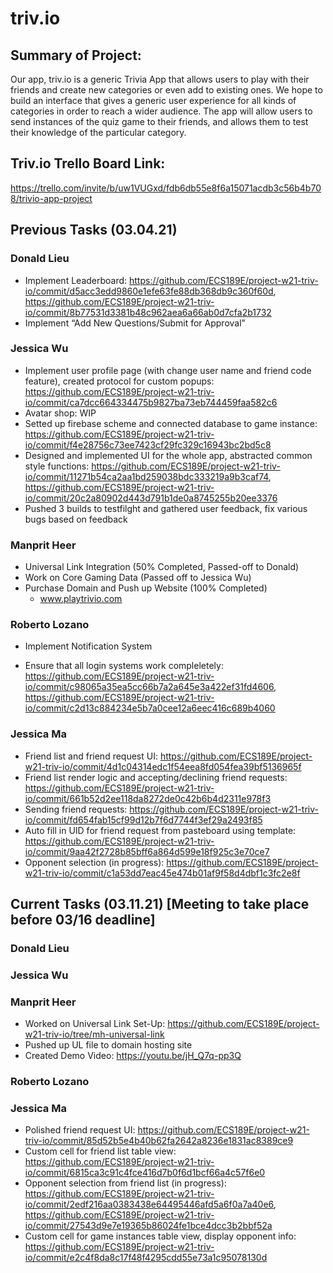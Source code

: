 
# triv.io

## Summary of Project: 
Our app, triv.io is a generic Trivia App that allows users to play with their friends and create new categories or even add to existing ones. We hope to build an interface that gives a generic user experience for all kinds of categories in order to reach a wider audience. The app will allow users to send instances of the quiz game to their friends, and allows them to test their knowledge of the particular category.

## Triv.io Trello Board Link: 
https://trello.com/invite/b/uw1VUGxd/fdb6db55e8f6a15071acdb3c56b4b708/trivio-app-project

## Previous Tasks (03.04.21)

### Donald Lieu 
  * Implement Leaderboard: https://github.com/ECS189E/project-w21-triv-io/commit/d5acc3edd9860e1efe63fe88db368db9c360f60d, https://github.com/ECS189E/project-w21-triv-io/commit/8b77531d3381b48c962aea6a66ab0d7cfa2b1732
  *	Implement “Add New Questions/Submit for Approval”

### Jessica Wu 
* Implement user profile page (with change user name and friend code feature), created protocol for custom popups: https://github.com/ECS189E/project-w21-triv-io/commit/ca7dcc664334475b9827ba73eb744459faa582c6
* Avatar shop: WIP
* Setted up firebase scheme and connected database to game instance: https://github.com/ECS189E/project-w21-triv-io/commit/f4e28756c73ee7423cf29fc329c16943bc2bd5c8
* Designed and implemented UI for the whole app, abstracted common style functions: https://github.com/ECS189E/project-w21-triv-io/commit/11271b54ca2aa1bd259038bdc333219a9b3caf74, https://github.com/ECS189E/project-w21-triv-io/commit/20c2a80902d443d791b1de0a8745255b20ee3376
* Pushed 3 builds to testfilght and gathered user feedback, fix various bugs based on feedback

### Manprit Heer
* Universal Link Integration (50% Completed, Passed-off to Donald)
* Work on Core Gaming Data (Passed off to Jessica Wu)
* Purchase Domain and Push up Website (100% Completed) 
  * www.playtrivio.com

### Roberto Lozano 
* Implement Notification System

* Ensure that all login systems work compleletely: https://github.com/ECS189E/project-w21-triv-io/commit/c98065a35ea5cc66b7a2a645e3a422ef31fd4606, https://github.com/ECS189E/project-w21-triv-io/commit/c2d13c884234e5b7a0cee12a6eec416c689b4060

### Jessica Ma 
* Friend list and friend request UI: https://github.com/ECS189E/project-w21-triv-io/commit/4d1c04314edc1f54eea8fd054fea39bf5136965f
* Friend list render logic and accepting/declining friend requests: https://github.com/ECS189E/project-w21-triv-io/commit/661b52d2ee118da8272de0c42b6b4d2311e978f3
* Sending friend requests: https://github.com/ECS189E/project-w21-triv-io/commit/fd654fab15cf99d12b7f6d7744f3ef29a2493f85
* Auto fill in UID for friend request from pasteboard using template: https://github.com/ECS189E/project-w21-triv-io/commit/9aa42f2728b85bff6a864d599e18f925c3e70ce7
* Opponent selection (in progress): https://github.com/ECS189E/project-w21-triv-io/commit/c1a53dd7eac45e474b01af9f58d4dbf1c3fc2e8f



## **Current Tasks** (03.11.21) [Meeting to take place before 03/16 deadline]


### Donald Lieu 
### Jessica Wu 
### Manprit Heer
 * Worked on Universal Link Set-Up: https://github.com/ECS189E/project-w21-triv-io/tree/mh-universal-link
 * Pushed up UL file to domain hosting site
 * Created Demo Video: https://youtu.be/jH_Q7q-pp3Q
### Roberto Lozano
### Jessica Ma 
 * Polished friend request UI: https://github.com/ECS189E/project-w21-triv-io/commit/85d52b5e4b40b62fa2642a8236e1831ac8389ce9
 * Custom cell for friend list table view: https://github.com/ECS189E/project-w21-triv-io/commit/6815ca3c91c4fce416d7b0f6d1bcf66a4c57f6e0
 * Opponent selection from friend list (in progress): https://github.com/ECS189E/project-w21-triv-io/commit/2edf216aa0383438e64495446afd5a6f0a7a40e6, https://github.com/ECS189E/project-w21-triv-io/commit/27543d9e7e19365b86024fe1bce4dcc3b2bbf52a
 * Custom cell for game instances table view, display opponent info: https://github.com/ECS189E/project-w21-triv-io/commit/e2c4f8da8c17f48f4295cdd55e73a1c95078130d

